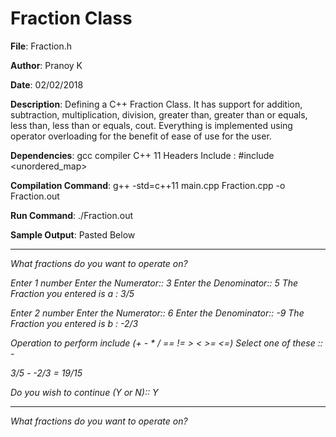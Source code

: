# Fraction Class


**File**: Fraction.h

**Author**: Pranoy K

**Date**: 02/02/2018

**Description**: Defining a C++ Fraction Class. It has support for addition, subtraction, multiplication, division, greater than, greater than or equals, less than, less than or equals, cout. Everything is implemented using operator overloading for the benefit of ease of use for the user.

**Dependencies**: gcc compiler C++ 11
Headers Include : #include <cmath> <string> <exception> <algorithm> <vector> <unordered_map> <utility>

**Compilation Command**:  g++ -std=c++11 main.cpp Fraction.cpp -o Fraction.out

**Run Command**: ./Fraction.out

**Sample Output**: Pasted Below

-------------------------------------------------------------

*What fractions do you want to operate on?*

*Enter 1 number*
*Enter the Numerator:: 3*
*Enter the Denominator:: 5*
*The Fraction you entered is a : 3/5*

*Enter 2 number*
*Enter the Numerator:: 6*
*Enter the Denominator:: -9*
*The Fraction you entered is b : -2/3*

*Operation to perform include (+ - * / == != > < >= <=)*
*Select one of these :: -*

*3/5 - -2/3 = 19/15*

*Do you wish to continue (Y or N):: Y*

-------------------------------------------------------------

*What fractions do you want to operate on?*